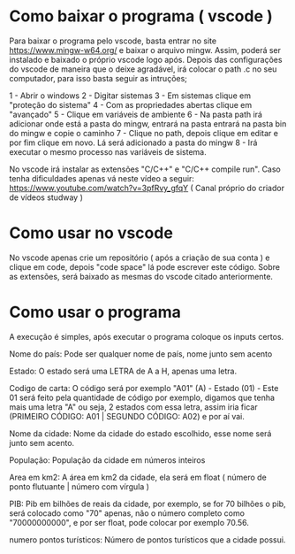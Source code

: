 # Como baixar o programa ( vscode )

Para baixar o programa pelo vscode, basta entrar no site https://www.mingw-w64.org/ e baixar o arquivo mingw. Assim, poderá ser instalado e baixado o próprio vscode logo após. Depois das configurações do vscode de maneira que o deixe agradável, irá colocar o path .c no seu computador, para  isso basta seguir as intruções;

1 - Abrir o windows
2 - Digitar sistemas
3 - Em sistemas clique em "proteção do sistema"
4 - Com as propriedades abertas clique em "avançado" 
5 - Clique em variáveis de ambiente
6 - Na pasta path irá adicionar onde está a pasta do mingw, entrará na pasta entrará na pasta bin do mingw e copie o caminho
7 - Clique no path, depois clique em editar e por fim clique em novo. Lá será adicionado a pasta do mingw
8 - Irá executar o mesmo processo nas variáveis de sistema.

No vscode irá instalar as extensões "C/C++" e "C/C++ compile run". Caso tenha dificuldades apenas vá neste vídeo a seguir:
https://www.youtube.com/watch?v=3pfRvy_gfqY
( Canal próprio do criador de vídeos studway )

# Como usar no vscode

No vscode apenas crie um repositório ( após a criação de sua conta ) e clique em code, depois "code space" lá pode escrever este código. Sobre as extensões, será baixado as mesmas do vscode citado anteriormente.

# Como usar o programa

A execução é simples, após executar o programa coloque os inputs certos.

Nome do país: Pode ser qualquer nome de país, nome junto sem acento 

Estado: O estado será uma LETRA de A a H, apenas uma letra.

Codigo de carta: O código será por exemplo "A01" (A) - Estado (01) - Este 01 será feito pela quantidade de código por exemplo, digamos que tenha mais uma letra "A" ou seja, 2 estados com essa letra, assim iria ficar (PRIMEIRO CÓDIGO: A01 | SEGUNDO CÓDIGO: A02) e por aí vai.

Nome da cidade: Nome da cidade do estado escolhido, esse nome será junto sem acento.

População: População da cidade em números inteiros

Area em km2: A área em km2 da cidade, ela será em float ( número de ponto flutuante | número com vírgula )

PIB: Pib em bilhões de reais da cidade, por exemplo, se for 70 bilhões o pib, será colocado como "70" apenas, não o número completo como "70000000000", e por ser float, pode colocar por exemplo 70.56.

numero pontos turísticos: Número de pontos turísticos que a cidade possui.
